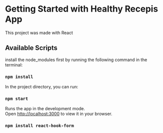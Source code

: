 # Getting Started with Healthy Recepis App

This project was made with  React 

## Available Scripts
install the node_modules first by running the following command in the terminal:

### `npm install`

In the project directory, you can run:

### `npm start`

Runs the app in the development mode.\
Open [http://localhost:3000](http://localhost:3000) to view it in your browser.


### `npm install react-hook-form`